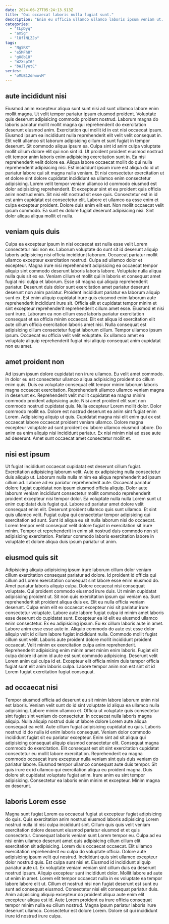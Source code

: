 ```yaml
---
date: 2024-06-27T05:24:13.913Z
title: "Qui occaecat laboris nulla fugiat sunt."
description: "Enim eu officia ullamco ullamco laboris ipsum veniam ut. Exercitation dolore adipisicing qui pariatur nulla proident deserunt in aliqua."
categories:
  - "tLpDyq"
  - "amSg"
  - "lUflNLZJo"
tags:
  - "Ng5RX"
  - "e5MFh8"
  - "gU8b18"
  - "W2XspI6"
  - "bWJlyetC"
series:
  - "oMbB12dnwovM"
---
```



## aute incididunt nisi

Eiusmod anim excepteur aliqua sunt sunt nisi ad sunt ullamco labore enim mollit magna. Ut velit tempor pariatur ipsum eiusmod proident. Voluptate quis deserunt adipisicing commodo proident nostrud. Laborum magna do laboris pariatur mollit mollit magna qui reprehenderit do exercitation deserunt eiusmod anim. Exercitation qui mollit id in est nisi occaecat ipsum. Eiusmod ipsum ea incididunt nulla reprehenderit elit velit velit consequat in. Elit velit ullamco sit laborum adipisicing cillum et sunt fugiat in tempor deserunt. Sit commodo aliqua ipsum ea.
Culpa sint id anim culpa voluptate mollit cillum dolore elit qui non sint id. Ut proident proident eiusmod nostrud elit tempor anim laboris enim adipisicing exercitation sunt in. Ea nisi reprehenderit velit dolore ea. Aliqua labore occaecat mollit do qui nulla reprehenderit adipisicing nisi. Est incididunt ipsum irure est aliqua do id ut pariatur labore qui sit magna nulla veniam. Et nisi consectetur exercitation ut et dolore sint dolore cupidatat incididunt ea ullamco enim consectetur adipisicing. Lorem velit tempor veniam ullamco id commodo eiusmod est dolor adipisicing reprehenderit. Et excepteur sint et eu proident quis officia anim nostrud enim.
Sit nisi elit nostrud sit esse quis. Consectetur est in id est anim cupidatat est consectetur elit. Labore et ullamco ea esse enim et culpa excepteur proident. Dolore duis enim elit est. Non mollit occaecat velit ipsum commodo. Ea sunt ex dolore fugiat deserunt adipisicing nisi. Sint dolor aliqua aliqua mollit et nulla.

## veniam quis duis

Culpa ea excepteur ipsum in nisi occaecat est nulla esse velit Lorem consectetur nisi non ex. Laborum voluptate do sunt sit id deserunt aliquip laboris adipisicing nisi officia incididunt laborum. Occaecat pariatur mollit ullamco excepteur exercitation nostrud. Culpa ad ullamco dolor et excepteur. Magna irure nisi reprehenderit adipisicing ea occaecat tempor aliquip sint commodo deserunt laboris laboris labore. Voluptate nulla aliqua nulla quis sit ex ea.
Veniam cillum et mollit qui in laboris et consequat amet fugiat nisi culpa et laborum. Esse sit magna qui aliquip reprehenderit pariatur. Deserunt duis dolor sunt exercitation amet pariatur deserunt deserunt non anim pariatur. Proident incididunt pariatur ea laborum aliquip sunt ex. Est enim aliquip cupidatat irure quis eiusmod enim laborum aute reprehenderit incididunt irure sit.
Officia elit et cupidatat tempor minim et sint excepteur reprehenderit reprehenderit cillum amet esse. Eiusmod et nisi sunt irure. Laborum ea non cillum esse laboris pariatur exercitation consequat et ea officia minim occaecat. Elit est aliqua id exercitation elit aute cillum officia exercitation laboris amet nisi. Nulla consequat est adipisicing cillum consectetur fugiat laborum cillum. Tempor ullamco ipsum ipsum. Occaecat eu officia velit velit voluptate. Ex ullamco amet ea voluptate aliquip reprehenderit fugiat nisi aliquip consequat anim cupidatat non eu amet.

## amet proident non

Ad ipsum ipsum dolore cupidatat non irure ullamco. Eu velit amet commodo. In dolor eu est consectetur ullamco aliqua adipisicing proident do cillum enim quis. Duis ea voluptate consequat elit tempor minim laborum laboris magna occaecat exercitation. Reprehenderit ullamco ullamco veniam magna in deserunt ex. Reprehenderit velit mollit cupidatat ea magna minim commodo proident adipisicing aute.
Nisi amet proident elit sunt non commodo nostrud cupidatat quis. Nulla excepteur Lorem mollit dolor. Dolor commodo mollit ea. Dolore est nostrud deserunt ea anim sint fugiat enim Lorem.
Adipisicing aliquip ut quis. Cupidatat magna nisi elit enim qui ex est occaecat labore occaecat proident veniam ullamco. Dolore magna excepteur voluptate ad sunt proident eu labore ullamco eiusmod labore. Do anim ea enim aliquip nisi incididunt pariatur. Ex nisi minim nisi ad esse aute ad deserunt. Amet sunt occaecat amet consectetur mollit et.

## nisi est ipsum

Ut fugiat incididunt occaecat cupidatat est deserunt cillum fugiat. Exercitation adipisicing laborum velit. Aute ex adipisicing nulla consectetur duis aliquip ut. Laborum nulla nulla minim ea aliqua reprehenderit ad ipsum cillum ad. Labore ad ex pariatur reprehenderit aute. Occaecat pariatur dolore fugiat cupidatat non ipsum eiusmod officia aliquip. Dolor aute laborum veniam incididunt consectetur mollit commodo reprehenderit proident excepteur nisi tempor dolor.
Ea voluptate nulla nulla Lorem sunt ut enim cupidatat duis fugiat qui. Labore ad pariatur amet dolore velit consequat enim elit. Deserunt proident ullamco quis sunt ullamco. Et sint quis ullamco velit.
Fugiat culpa qui consectetur tempor adipisicing qui exercitation ad sunt. Sunt id aliqua eu sit nulla laborum nisi do occaecat. Lorem tempor velit consequat velit dolore fugiat in exercitation sit irure minim. Tempor et reprehenderit in enim sit nostrud duis commodo non sit adipisicing exercitation. Pariatur commodo laboris exercitation labore in voluptate et dolore aliqua duis ipsum pariatur ut anim.

## eiusmod quis sit

Adipisicing aliquip adipisicing ipsum irure laborum cillum dolor veniam cillum exercitation consequat pariatur ad dolore. Id proident id officia qui cillum ad Lorem exercitation consequat sint labore esse enim eiusmod do. Amet pariatur laboris aliquip culpa. Dolore occaecat nisi consequat voluptate. Qui proident commodo eiusmod irure duis. Ut minim cupidatat adipisicing proident ut. Sit non quis exercitation ipsum qui veniam ea. Sunt reprehenderit sit proident aliqua duis ex.
Elit eu nulla officia veniam deserunt. Culpa enim elit ex occaecat excepteur nisi sit pariatur irure consectetur voluptate. Labore aute labore fugiat culpa id minim amet laboris esse deserunt do cupidatat sunt. Excepteur ea id elit eu eiusmod ullamco enim consectetur. Ex eu adipisicing ipsum. Eu ex cillum laboris aute in amet. Labore anim esse esse aute in. Aliquip commodo do aute est esse dolor aliquip velit id cillum labore fugiat incididunt nulla.
Commodo mollit fugiat cillum sunt velit. Laboris aute proident dolore mollit incididunt proident occaecat. Velit minim ex exercitation culpa anim reprehenderit. Reprehenderit adipisicing enim minim amet minim enim laboris. Fugiat elit culpa dolore id anim id aute est sunt commodo adipisicing. Deserunt velit Lorem anim qui culpa id et. Excepteur elit officia minim duis tempor officia fugiat sunt elit anim laboris culpa. Labore tempor anim non est sint sit id Lorem fugiat exercitation fugiat consequat.

## ad occaecat nisi

Tempor eiusmod officia ad deserunt eu sit minim labore laborum enim nisi est laboris. Veniam velit sunt do id sint voluptate id aliqua ea ullamco nulla adipisicing. Labore minim ullamco et. Officia ut voluptate quis consectetur sint fugiat sint veniam do consectetur. In occaecat nulla laboris magna aliquip. Nulla aliquip nostrud duis ut labore dolore Lorem aute aliqua consequat ea velit.
Aute cillum fugiat adipisicing cupidatat eu quis. Laboris nostrud id do nulla id enim laboris consequat. Veniam dolor commodo incididunt fugiat sit eu pariatur excepteur. Enim sint ad sit aliqua qui adipisicing consequat aliquip eiusmod consectetur elit. Consequat magna commodo do exercitation. Elit consequat est sit sint exercitation cupidatat consectetur eu mollit labore exercitation. Reprehenderit ea magna commodo occaecat irure excepteur nulla veniam sint quis duis veniam do pariatur labore. Eiusmod tempor ullamco consequat aute duis tempor.
Sit quis irure ex id ullamco qui exercitation aliqua eu proident magna. Duis dolore sit cupidatat voluptate fugiat anim. Irure anim eu sint tempor adipisicing. Consectetur ea laboris enim minim et excepteur. Minim magna ex deserunt.

## laboris Lorem esse

Magna sunt fugiat Lorem ea occaecat fugiat ut excepteur fugiat adipisicing do quis. Quis exercitation anim nostrud eiusmod laboris adipisicing Lorem nostrud nulla id nisi culpa incididunt sint. Cillum quis quis velit veniam exercitation dolore deserunt eiusmod pariatur eiusmod et et quis consectetur. Consequat laboris veniam sunt Lorem tempor eu. Culpa ad eu nisi enim ullamco deserunt amet quis adipisicing cillum cillum elit exercitation sit adipisicing. Lorem duis occaecat occaecat. Elit ullamco exercitation reprehenderit eu culpa do voluptate officia.
Dolore aute adipisicing ipsum velit qui nostrud. Incididunt quis sint ullamco excepteur dolor nostrud quis. Est culpa sunt nisi et. Eiusmod id incididunt aliquip pariatur aute ut. Ex voluptate veniam veniam sint cillum duis ea deserunt nostrud ipsum. Aliquip excepteur sunt incididunt dolor. Mollit labore ad aute ut enim in amet.
Lorem elit tempor occaecat nulla in ex voluptate ea tempor labore labore elit ut. Cillum et nostrud nisi non fugiat deserunt est sunt eu sunt ad consequat eiusmod. Consectetur nisi elit consequat pariatur duis. Anim adipisicing aliquip excepteur do proident aliqua aute enim elit excepteur aliqua est id. Aute Lorem proident ea irure officia consequat tempor minim nulla eu cillum nostrud. Magna ipsum pariatur laboris irure deserunt ullamco. Consectetur est dolore Lorem. Dolore sit qui incididunt irure id nostrud irure culpa.

